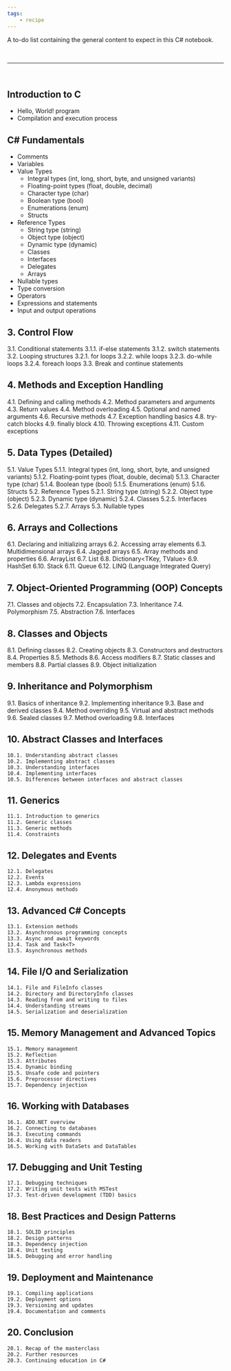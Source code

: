 ```yaml
---
tags: 
	- recipe 
---
```


A to-do list containing the general content to expect in this C# notebook.

<br>

---

<br>

## Introduction to C

- Hello, World! program
- Compilation and execution process

## C# Fundamentals

- Comments
- Variables
- Value Types
	- Integral types (int, long, short, byte, and unsigned variants)
	- Floating-point types (float, double, decimal)
	- Character type (char)
	- Boolean type (bool)
	- Enumerations (enum)
	- Structs
- Reference Types
	- String type (string)
	- Object type (object)
	- Dynamic type (dynamic)
	- Classes
	- Interfaces
	- Delegates
	- Arrays
- Nullable types
- Type conversion
- Operators
- Expressions and statements
- Input and output operations

## 3. Control Flow
   3.1. Conditional statements
      3.1.1. if-else statements
      3.1.2. switch statements
   3.2. Looping structures
      3.2.1. for loops
      3.2.2. while loops
      3.2.3. do-while loops
      3.2.4. foreach loops
   3.3. Break and continue statements

## 4. Methods and Exception Handling
   4.1. Defining and calling methods
   4.2. Method parameters and arguments
   4.3. Return values
   4.4. Method overloading
   4.5. Optional and named arguments
   4.6. Recursive methods
   4.7. Exception handling basics
   4.8. try-catch blocks
   4.9. finally block
   4.10. Throwing exceptions
   4.11. Custom exceptions

## 5. Data Types (Detailed)
   5.1. Value Types
      5.1.1. Integral types (int, long, short, byte, and unsigned variants)
      5.1.2. Floating-point types (float, double, decimal)
      5.1.3. Character type (char)
      5.1.4. Boolean type (bool)
      5.1.5. Enumerations (enum)
      5.1.6. Structs
   5.2. Reference Types
      5.2.1. String type (string)
      5.2.2. Object type (object)
      5.2.3. Dynamic type (dynamic)
      5.2.4. Classes
      5.2.5. Interfaces
      5.2.6. Delegates
      5.2.7. Arrays
   5.3. Nullable types

## 6. Arrays and Collections
   6.1. Declaring and initializing arrays
   6.2. Accessing array elements
   6.3. Multidimensional arrays
   6.4. Jagged arrays
   6.5. Array methods and properties
   6.6. ArrayList
   6.7. List<T>
   6.8. Dictionary<TKey, TValue>
   6.9. HashSet<T>
   6.10. Stack<T>
   6.11. Queue<T>
   6.12. LINQ (Language Integrated Query)

## 7. Object-Oriented Programming (OOP) Concepts
   7.1. Classes and objects
   7.2. Encapsulation
   7.3. Inheritance
   7.4. Polymorphism
   7.5. Abstraction
   7.6. Interfaces

## 8. Classes and Objects
   8.1. Defining classes
   8.2. Creating objects
   8.3. Constructors and destructors
   8.4. Properties
   8.5. Methods
   8.6. Access modifiers
   8.7. Static classes and members
   8.8. Partial classes
   8.9. Object initialization

## 9. Inheritance and Polymorphism
   9.1. Basics of inheritance
   9.2. Implementing inheritance
   9.3. Base and derived classes
   9.4. Method overriding
   9.5. Virtual and abstract methods
   9.6. Sealed classes
   9.7. Method overloading
   9.8. Interfaces

## 10. Abstract Classes and Interfaces
    10.1. Understanding abstract classes
    10.2. Implementing abstract classes
    10.3. Understanding interfaces
    10.4. Implementing interfaces
    10.5. Differences between interfaces and abstract classes

## 11. Generics
    11.1. Introduction to generics
    11.2. Generic classes
    11.3. Generic methods
    11.4. Constraints

## 12. Delegates and Events
    12.1. Delegates
    12.2. Events
    12.3. Lambda expressions
    12.4. Anonymous methods

## 13. Advanced C# Concepts
    13.1. Extension methods
    13.2. Asynchronous programming concepts
    13.3. Async and await keywords
    13.4. Task and Task<T>
    13.5. Asynchronous methods

## 14. File I/O and Serialization
    14.1. File and FileInfo classes
    14.2. Directory and DirectoryInfo classes
    14.3. Reading from and writing to files
    14.4. Understanding streams
    14.5. Serialization and deserialization

## 15. Memory Management and Advanced Topics
    15.1. Memory management
    15.2. Reflection
    15.3. Attributes
    15.4. Dynamic binding
    15.5. Unsafe code and pointers
    15.6. Preprocessor directives
    15.7. Dependency injection

## 16. Working with Databases
    16.1. ADO.NET overview
    16.2. Connecting to databases
    16.3. Executing commands
    16.4. Using data readers
    16.5. Working with DataSets and DataTables

## 17. Debugging and Unit Testing
    17.1. Debugging techniques
    17.2. Writing unit tests with MSTest
    17.3. Test-driven development (TDD) basics

## 18. Best Practices and Design Patterns
    18.1. SOLID principles
    18.2. Design patterns
    18.3. Dependency injection
    18.4. Unit testing
    18.5. Debugging and error handling

## 19. Deployment and Maintenance
    19.1. Compiling applications
    19.2. Deployment options
    19.3. Versioning and updates
    19.4. Documentation and comments

## 20. Conclusion
    20.1. Recap of the masterclass
    20.2. Further resources
    20.3. Continuing education in C#

